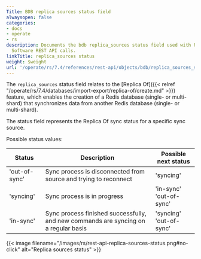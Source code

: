 ```yaml
---
Title: BDB replica sources status field
alwaysopen: false
categories:
- docs
- operate
- rs
description: Documents the bdb replica_sources status field used with Redis Enterprise
  Software REST API calls.
linkTitle: replica_sources status
weight: $weight
url: '/operate/rs/7.4/references/rest-api/objects/bdb/replica_sources_status/'
---
```


The `replica_sources` status field relates to the [Replica Of]({{< relref "/operate/rs/7.4/databases/import-export/replica-of/create.md" >}}) feature, which enables the creation of a Redis database (single- or multi-shard) that synchronizes data from another Redis database (single- or multi-shard).

The status field represents the Replica Of sync status for a specific sync source.

Possible status values:

| Status | Description | Possible next status |
|--------|-------------|----------------------|
| 'out-of-sync' | Sync process is disconnected from source and trying to reconnect | 'syncing' |
| 'syncing' | Sync process is in progress | 'in-sync' <br />'out-of-sync' |
| 'in-sync' | Sync process finished successfully, and new commands are syncing on a regular basis | 'syncing' <br />'out-of-sync'

{{< image filename="/images/rs/rest-api-replica-sources-status.png#no-click" alt="Replica sources status" >}}
